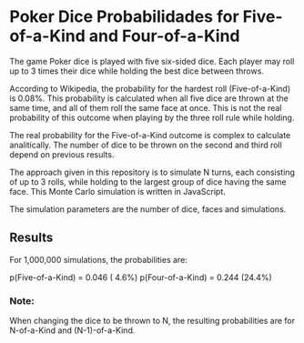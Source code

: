 # Poker Dice Probabilidades for Five-of-a-Kind and Four-of-a-Kind

The game Poker dice is played with five six-sided dice. Each player may roll up to 3 times their dice while holding the best dice between throws. 

According to Wikipedia, the probability for the hardest roll (Five-of-a-Kind) is 0.08%. This probability is calculated when all five dice are thrown at the same time, and all of them roll the same face at once. This is not the real probability of this outcome when playing by the three roll rule while holding.

The real probability for the Five-of-a-Kind outcome is complex to calculate analitically. The number of dice to be thrown on the second and third roll depend on previous results. 

The approach given in this repository is to simulate N turns, each consisting of up to 3 rolls, while holding to the largest group of dice having the same face.  This Monte Carlo simulation is written in JavaScript.

The simulation parameters are the number of dice, faces and simulations.     

## Results
For 1,000,000 simulations, the probabilities are:

p(Five-of-a-Kind) = 0.046  ( 4.6%)
p(Four-of-a-Kind) = 0.244  (24.4%)

### Note:
When changing the dice to be thrown to N, the resulting probabilities are for N-of-a-Kind and (N-1)-of-a-Kind.
